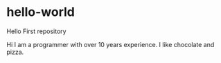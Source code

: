 # hello-world
Hello First repository

Hi I am a programmer with over 10 years experience. I like chocolate and pizza.
